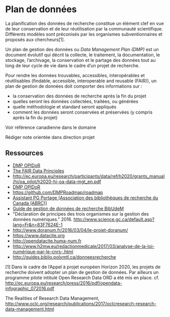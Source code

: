 # Plan de données

La planification des données de recherche constitue un élément clef en vue de leur conservation et de leur réutilisation par la communauté scientifique. Différents modèles sont préconisés par les organismes subventionnaires et proposés aux chercheurs[1].

Un plan de gestion des données ou *Data Management Plan (DMP)* est un document évolutif qui décrit la collecte, le traitement, la documentation, le stockage, l’archivage, la conservation et le partage des données tout au long de leur cycle de vie dans le cadre d’un projet de recherche.

Pour rendre les données trouvables, accessibles, interopérables et réutilisables (findable, accessible, interoperable and reusable (FAIR)), un plan de gestion de données doit comporter des informations sur :

- la conservation des données de recherche après la fin du projet
- quelles seront les données collectées, traitées, ou générées
- quelle méthodologie et standard seront appliqués
- comment les données seront conservées et préservées (y compris après la fin du projet)

Voir référence canadienne dans le domaine

Rédiger note orientée dans direction projet

## Ressources

- [DMP OPIDoR](https://dmp.opidor.fr)
- [The FAIR Data Principles](https://www.force11.org/group/fairgroup/fairprinciples)
- http://ec.europa.eu/research/participants/data/ref/h2020/grants_manual/hi/oa_pilot/h2020-hi-oa-data-mgt_en.pdf
- [DMP OPIDoR](https://dmp.opidor.fr/about_us)
- https://github.com/DMPRoadmap/roadmap
- [Assistant PG Portage (Association des bibliothèques de recherche du Canada (ABRC))](https://portagenetwork.ca/fr/)
- [Guide de gestion de données de recherche BibUdeM](http://guides.bib.umontreal.ca/disciplines/500)
- "Déclaration de principes des trois organismes sur la gestion des données numériques." 2016. http://www.science.gc.ca/default.asp?lang=Fr&n=83F7624E-1
- http://www.doranum.fr/2016/03/04/le-projet-doranum/
- https://www.datacite.org
- http://opendatacite.huma-num.fr
- http://www.h2mw.eu/redactionmedicale/2017/03/analyse-de-la-loi-numérique-par-le-cnrs-.html
- http://guides.biblio.polymtl.ca/donneesrecherche

[1] Dans le cadre de l’Appel à projet européen Horizon 2020, les projets de recherche doivent adopter un plan de gestion de données. Par ailleurs un programme pilote intitulé Open Research Data ORD a été mis en place. cf. http://ec.europa.eu/research/press/2016/pdf/opendata-infographic_072016.pdf

The Realities of Research Data Management, http://www.oclc.org/research/publications/2017/oclcresearch-research-data-management.html